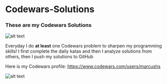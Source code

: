 # Codewars-Solutions

### These are my Codewars Solutions
![alt text](https://miro.medium.com/max/1400/1*0pLbHKAulWnsx4U2MQyn2w.png "Logo Title Text 1")

Everyday I do **at least** one Codewars problem to sharpen my programming skills! I first complete the daily katas and then I analyze solutions from others, then I push my solutions to GitHub

Here is my Codewars profile: https://www.codewars.com/users/marcushs


![alt text](https://media.giphy.com/media/26h0oZIGGOFZdZj4Q/giphy.gif)
